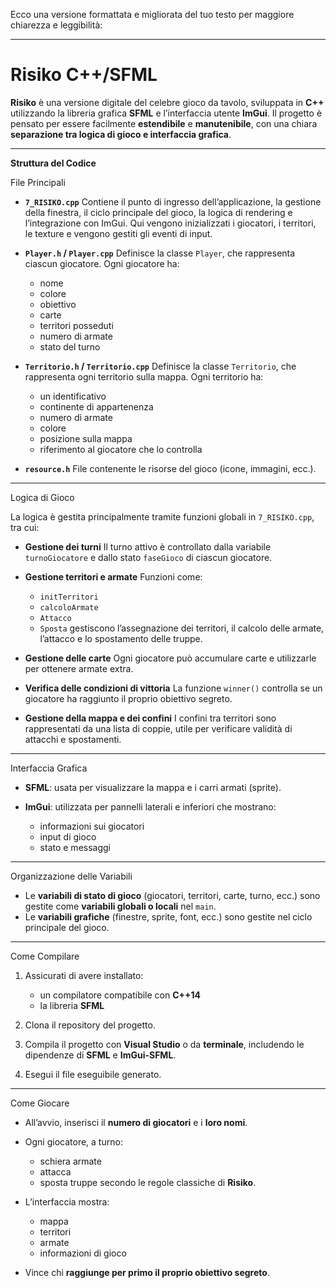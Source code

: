 Ecco una versione formattata e migliorata del tuo testo per maggiore chiarezza e leggibilità:

---

# **Risiko C++/SFML**

**Risiko** è una versione digitale del celebre gioco da tavolo, sviluppata in **C++** utilizzando la libreria grafica **SFML** e l’interfaccia utente **ImGui**.
Il progetto è pensato per essere facilmente **estendibile** e **manutenibile**, con una chiara **separazione tra logica di gioco e interfaccia grafica**.

---
**Struttura del Codice**

File Principali

* **`7_RISIKO.cpp`**
  Contiene il punto di ingresso dell’applicazione, la gestione della finestra, il ciclo principale del gioco, la logica di rendering e l’integrazione con ImGui.
  Qui vengono inizializzati i giocatori, i territori, le texture e vengono gestiti gli eventi di input.

* **`Player.h` / `Player.cpp`**
  Definisce la classe `Player`, che rappresenta ciascun giocatore.
  Ogni giocatore ha:

  * nome
  * colore
  * obiettivo
  * carte
  * territori posseduti
  * numero di armate
  * stato del turno

* **`Territorio.h` / `Territorio.cpp`**
  Definisce la classe `Territorio`, che rappresenta ogni territorio sulla mappa.
  Ogni territorio ha:

  * un identificativo
  * continente di appartenenza
  * numero di armate
  * colore
  * posizione sulla mappa
  * riferimento al giocatore che lo controlla

* **`resource.h`**
  File contenente le risorse del gioco (icone, immagini, ecc.).

---

Logica di Gioco

La logica è gestita principalmente tramite funzioni globali in `7_RISIKO.cpp`, tra cui:

* **Gestione dei turni**
  Il turno attivo è controllato dalla variabile `turnoGiocatore` e dallo stato `faseGioco` di ciascun giocatore.

* **Gestione territori e armate**
  Funzioni come:

  * `initTerritori`
  * `calcoloArmate`
  * `Attacco`
  * `Sposta`
    gestiscono l’assegnazione dei territori, il calcolo delle armate, l’attacco e lo spostamento delle truppe.

* **Gestione delle carte**
  Ogni giocatore può accumulare carte e utilizzarle per ottenere armate extra.

* **Verifica delle condizioni di vittoria**
  La funzione `winner()` controlla se un giocatore ha raggiunto il proprio obiettivo segreto.

* **Gestione della mappa e dei confini**
  I confini tra territori sono rappresentati da una lista di coppie, utile per verificare validità di attacchi e spostamenti.

---

Interfaccia Grafica

* **SFML**: usata per visualizzare la mappa e i carri armati (sprite).
* **ImGui**: utilizzata per pannelli laterali e inferiori che mostrano:

  * informazioni sui giocatori
  * input di gioco
  * stato e messaggi

---

Organizzazione delle Variabili

* Le **variabili di stato di gioco** (giocatori, territori, carte, turno, ecc.) sono gestite come **variabili globali o locali** nel `main`.
* Le **variabili grafiche** (finestre, sprite, font, ecc.) sono gestite nel ciclo principale del gioco.

---

Come Compilare

1. Assicurati di avere installato:

   * un compilatore compatibile con **C++14**
   * la libreria **SFML**
2. Clona il repository del progetto.
3. Compila il progetto con **Visual Studio** o da **terminale**, includendo le dipendenze di **SFML** e **ImGui-SFML**.
4. Esegui il file eseguibile generato.

---

Come Giocare

* All’avvio, inserisci il **numero di giocatori** e i **loro nomi**.
* Ogni giocatore, a turno:

  * schiera armate
  * attacca
  * sposta truppe
    secondo le regole classiche di **Risiko**.
* L’interfaccia mostra:

  * mappa
  * territori
  * armate
  * informazioni di gioco
* Vince chi **raggiunge per primo il proprio obiettivo segreto**.


